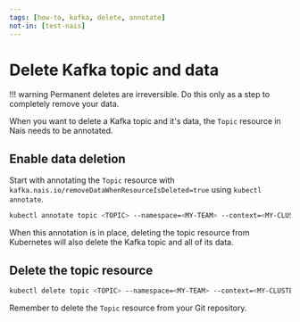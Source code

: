 ```yaml
---
tags: [how-to, kafka, delete, annotate]
not-in: [test-nais]
---
```


# Delete Kafka topic and data

!!! warning
    Permanent deletes are irreversible. Do this only as a step to completely remove your data.

When you want to delete a Kafka topic and it's data, the `Topic` resource in Nais needs to be annotated.

## Enable data deletion

Start with annotating the `Topic` resource with `kafka.nais.io/removeDataWhenResourceIsDeleted=true` using `kubectl annotate`.

``` bash
kubectl annotate topic <TOPIC> --namespace=<MY-TEAM> --context=<MY-CLUSTER> kafka.nais.io/removeDataWhenResourceIsDeleted=true
```

When this annotation is in place, deleting the topic resource from Kubernetes will also delete the Kafka topic and all of its data.

## Delete the topic resource

```bash
kubectl delete topic <TOPIC> --namespace=<MY-TEAM> --context=<MY-CLUSTER>
```

Remember to delete the `Topic` resource from your Git repository.
